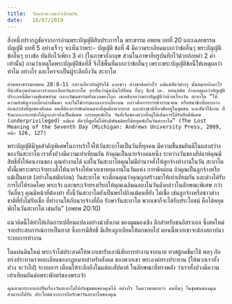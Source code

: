 ```yaml
---
title:  วันแห่งความเท่าเทียมกัน
date:   16/07/2019
---
```


สิ่งหนึ่งปรากฏชัดจากการอ่านพระบัญญัติสิบประการใน พระธรรม อพยพ บทที่ 20 และเฉลยธรรมบัญญัติ บทที่ 5 อย่างเร็วๆ จะเห็นว่าพระ- บัญญัติ ข้อที่ 4 มีความระเอียดมากกว่าข้ออื่นๆ พระบัญญัติข้ออื่นๆ บางข้อ บันทึกไว้เพียง 3 คำ (ในภาษาอังกฤษ ส่วนในภาษาฮีบรูบันทึกไว้ด้วยถ้อยคำ 2 คำเท่านั้น) ถามว่าเหตุใดพระบัญญัติข้อที่สี่ จึงใช้พื้นที่มากกว่าข้ออื่นๆ เพราะพระบัญญัติข้อนี้ให้เหตุผลว่าทำไม อย่างไร และใครจะเป็นผู้ระลึกถึงวัน สะบาโต

`อ่านพระธรรมอพยพ 20:8-11 กล่าวเกี่ยวกับผู้รับใช้ และชาว ต่างชาติอย่างไร แม้แต่สัตว์ต่างๆ นั้นหมายถึงอะไร ที่น่าสังเกตท่ามกลางรายละเอียดวันสะบาโต จะเห็นว่ามุ่งเน้นไปที่คน อื่นๆ ซิกซ์ เค. ทอนสตัด อ้างเหตุผลว่าบัญญัติประเภทนี้มีความพิเศษท่าม กลางวัฒนธรรมทั้งมวลของโลก เขาอธิบายว่าพระบัญญัติว่าด้วยเรื่องวัน สะบาโต “ให้ความสำคัญจากเบื้องล่างขึ้นมา และไม่ใช่การมองลงจากเบื้องบน กล่าวคือการการพิจารณาคน หรือสมาชิกที่บอบบาง อ่อนกำลังที่สุดของสังคม คนที่ต้องการพักผ่อนมากที่สุดคือพวกทาส และต่างชาติที่อาศัยอยู่ในชุมชน และสัตว์ใช้งาน ที่รับแบกภาระหนักได้ถูกกล่าวถึงเป็นพิเศษ การหยุดพักใน วันที่เจ็ดของพวกที่อยู่ใต้เส้นการได้รับสิทธิพิเศษ (underprivileged) แม้แต่ สัตว์ที่พูดไม่ได้ยังมีพันธมิตรได้หยุดพักในวันสะบาโต” (The Lost Meaning of the Seventh Day (Michigan: Andrews University Press, 2009, หน้า 126, 127)`

พระบัญญัติมีจุดสำคัญพิเศษในการเร้าใจให้วันสะบาโตเป็นวันที่ทุกคน มีความชื่นชมยินดีในแสงสว่างของวันสะบาโต เราทั้งปวงมีความเท่าเทียมกัน ถ้าคุณเป็นนายจ้างคนหนึ่ง ระหว่างวันของสัปดาห์คุณมีสิทธิ์สั่งให้คนงานของ คุณทำงานได้ แต่ในวันสะบาโตคุณไม่มีอำนาจสั่งให้ลูกจ้างทำงานในวัน สะบาโต ทั้งนี้เพราะพระเจ้าทรงสั่งให้นายจ้างให้พวกเขาหยุดงานในวันแห่ง การพักผ่อน ถ้าคุณเป็นลูกจ้างหรือแม้เป็นทาส (อย่างในสมัยก่อน) วันสะบาโต จะเตือนคุณว่าคุณถูกสร้างมาให้เท่าเทียมกัน และต่างได้รับการไถ่ให้รอดโดย พระเจ้า และพระเจ้าทรงเรียกให้คุณเฉลิมฉลองในวันดังกล่าวในลักษณะพิเศษ กว่าวันอื่นๆ คุณมีหน้าที่ต้องทำ ทั้งนี้วันสะบาโตยังเป็นพรไปถึงแม้คนที่ยัง ไม่เชื่อ เช่นลูกจ้างหรือชาวต่างชาติที่ยังไม่รับเชื่อ ที่ทำงานให้กับนายจ้างที่ถือ รักษาวันสะบาโต พวกเขาก็จะได้รับประโยชน์ คือได้หยุดพักในวันสะบาโต เช่นกัน” (อพยพ 20:10)

แนวคิดนี้ได้ทำให้เกิดการเปลี่ยนแปลงอย่างน่าสังเกต ของมุมมองเชิง ลึกสำหรับชนอิสราเอล ซึ่งสดใหม่จากประสบการณ์การเป็นทาส ซึ่งการมีสิทธิ์ มีเสียงถูกเบียดให้ตกขอบไป ตอนนี้พวกเขาจะต้องสถาปนาระบบการทำงาน

ในแผ่นดินใหม่ พระเจ้าไม่ประสงค์ให้พวกเขารับเอานิสัยการทำงานจากนาย ทาสผู้กดขี่มาใช้ พอๆ กับทรงประทานรายละเอียดของกฎหมายสำหรับสังคม ของพวกเขา พระองค์ทรงประทาน (ให้พวกเราทั้งปวง จะว่าไป) ระบบการ เตือนให้ระลึกถึงในแต่ละสัปดาห์ ในลักษณะที่ทรงพลัง ว่าเราทั้งปวงมีความ เท่าเทียมกันต่อพระพักตร์ของพระเจ้า

`คุณสามารถจะแบ่งปันเรื่องวันสะบาโตให้กับชุมชนของคุณได้ อย่างไร ในความหมายว่า คนอื่นๆ ในชุมชนของคุณสามารถได้รับ ประโยชน์จากการถือรักษาวันสะบาโตของคุณ`